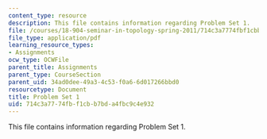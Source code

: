 ```yaml
---
content_type: resource
description: This file contains information regarding Problem Set 1.
file: /courses/18-904-seminar-in-topology-spring-2011/714c3a7774fbf1cbb7bda4fbc9c4e932_MIT18_904S11_pset1.pdf
file_type: application/pdf
learning_resource_types:
- Assignments
ocw_type: OCWFile
parent_title: Assignments
parent_type: CourseSection
parent_uid: 34ad0dee-49a3-4c53-f0a6-6d017266bbd0
resourcetype: Document
title: Problem Set 1
uid: 714c3a77-74fb-f1cb-b7bd-a4fbc9c4e932
---
```

This file contains information regarding Problem Set 1.

